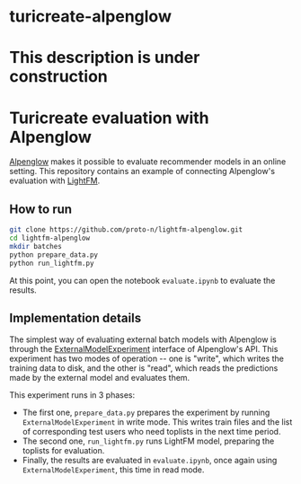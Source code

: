 # turicreate-alpenglow

# This description is under construction

# Turicreate evaluation with Alpenglow

[Alpenglow](https://github.com/rpalovics/Alpenglow) makes it possible to evaluate recommender models in an online setting. This repository contains an example of connecting Alpenglow's evaluation with [LightFM](https://github.com/lyst/lightfm).

## How to run
```bash
git clone https://github.com/proto-n/lightfm-alpenglow.git
cd lightfm-alpenglow
mkdir batches
python prepare_data.py
python run_lightfm.py
```

At this point, you can open the notebook `evaluate.ipynb` to evaluate the results.

## Implementation details

The simplest way of evaluating external batch models with Alpenglow is through the [ExternalModelExperiment](...) interface of Alpenglow's API. This experiment has two modes of operation -- one is "write", which writes the training data to disk, and the other is "read", which reads the predictions made by the external model and evaluates them.

This experiment runs in 3 phases:
- The first one, `prepare_data.py` prepares the experiment by running `ExternalModelExperiment` in write mode. This writes train files and the list of corresponding test users who need toplists in the next time period.
- The second one, `run_lightfm.py` runs LightFM model, preparing the toplists for evaluation.
- Finally, the results are evaluated in `evaluate.ipynb`, once again using `ExternalModelExperiment`, this time in read mode.
